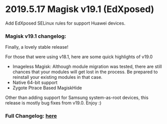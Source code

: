 # 2019.5.17 Magisk v19.1 (EdXposed)

Add EdXposed SELinux rules for support Huawei devices.

### Magisk v19.1 changelog:

Finally, a lovely stable release!

For those that were using v18.1, here are some quick highlights of v19.0

- Imageless Magisk: Although module migration was tested, there are still chances that your modules will get lost in the process. Be prepared to reinstall your existing modules in that case.
- Native 64-bit support
- Zygote Ptrace Based MagiskHide

Other than adding support for Samsung system-as-root devices, this release is mostly bug fixes from v19.0. Enjoy :)

### Full Changelog: [here](https://forum.xda-developers.com/showpost.php?p=68966755&postcount=2)

